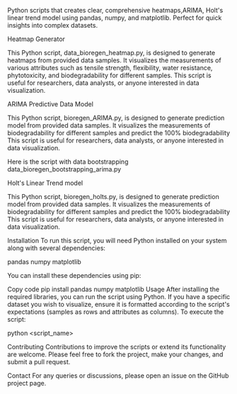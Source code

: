 Python scripts that creates clear, comprehensive heatmaps,ARIMA, Holt's linear trend model using pandas, numpy, and matplotlib. Perfect for quick insights into complex datasets.

Heatmap Generator

This Python script, data_bioregen_heatmap.py, is designed to generate heatmaps from provided data samples. It visualizes the measurements of various attributes such as tensile strength, flexibility, water resistance, phytotoxicity, and biodegradability for different samples. This script is useful for researchers, data analysts, or anyone interested in data visualization.

ARIMA Predictive Data Model

This Python script, bioregen_ARIMA.py, is designed to generate prediction model from provided data samples. It visualizes the measurements of biodegradability for different samples and predict the 100% biodegradability This script is useful for researchers, data analysts, or anyone interested in data visualization.

Here is the script with data bootstrapping data_bioregen_bootstrapping_arima.py

Holt's Linear Trend model

This Python script, bioregen_holts.py, is designed to generate prediction model from provided data samples. It visualizes the measurements of biodegradability for different samples and predict the 100% biodegradability This script is useful for researchers, data analysts, or anyone interested in data visualization.

Installation To run this script, you will need Python installed on your system along with several dependencies:

pandas numpy matplotlib

You can install these dependencies using pip:

Copy code pip install pandas numpy matplotlib Usage After installing the required libraries, you can run the script using Python. If you have a specific dataset you wish to visualize, ensure it is formatted according to the script's expectations (samples as rows and attributes as columns). To execute the script:

python <script_name>

Contributing Contributions to improve the scripts or extend its functionality are welcome. Please feel free to fork the project, make your changes, and submit a pull request.

Contact For any queries or discussions, please open an issue on the GitHub project page.
